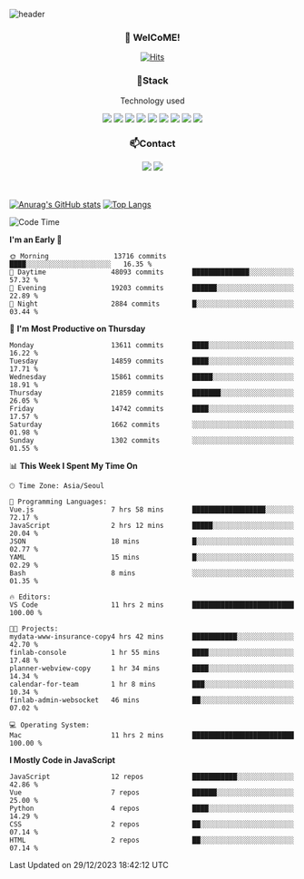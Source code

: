 ![header](https://capsule-render.vercel.app/api?type=waving&color=gradient&height=200&text=Kyungjoon&fontAlign=70&fontAlignY=40&animation=twinkling)

<h3 align="center">👋 WelCoME!</h3>

<div align=center>
  
[![Hits](https://hits.seeyoufarm.com/api/count/incr/badge.svg?url=https%3A%2F%2Fgithub.com%2Fuvula6921&count_bg=%2322BAC9&title_bg=%23827F7F&icon=iconify.svg&icon_color=%2325A27F&title=visits&edge_flat=false)](https://hits.seeyoufarm.com)
  
</div>
<h3 align="center">📌Stack</h3>
<p align="center">Technology used</p>
<div align="center"><img src="https://img.shields.io/badge/HTML5-E34F26?style=flat-square&logo=HTML5&logoColor=white"></img> <img src="https://img.shields.io/badge/CSS3-0A84FF?style=flat-square&logo=CSS3&logoColor=white"></img> <img src="https://img.shields.io/badge/JavaScript-FFCD11?style=flat-square&logo=JavaScript&logoColor=white"></img> <img src="https://img.shields.io/badge/React-00BCF6?style=flat-square&logo=React&logoColor=white"></img> <img src="https://img.shields.io/badge/jQuery-3655FF?style=flat-square&logo=jQuery&logoColor=white"></img> <img src="https://img.shields.io/badge/Ruby-E0115F?style=flat-square&logo=Ruby&logoColor=white"></img> <img src="https://img.shields.io/badge/Python-4B8BBE?style=flat-square&logo=Python&logoColor=white"></img> <img src="https://img.shields.io/badge/Vue-4FC08D?style=flat-square&logo=Vue.js&logoColor=white"></img> <img src="https://img.shields.io/badge/Nuxt-00DC82?style=flat-square&logo=Nuxt.js&logoColor=white"></img></div>

<h3 align="center">📫Contact</h3>
<div align="center"><a href="https://velog.io/@uvula6921/"><img src="https://img.shields.io/badge/Blog-20c997?style=flat-square&logo=V&logoColor=white"/></a> <a href="pkj6921@gmail.com"><img src="https://img.shields.io/badge/Gmail-EA4335?style=flat-square&logo=Gmail&logoColor=white"/></a></div>
<br>
<br>

[![Anurag's GitHub stats](https://github-readme-stats.vercel.app/api?username=uvula6921&hide=stars,issues&show_icons=true&count_private=true&theme=tokyonight)](https://github.com/anuraghazra/github-readme-stats)
[![Top Langs](https://github-readme-stats.vercel.app/api/top-langs/?username=uvula6921&hide=css,jupyter%20notebook,html&exclude_repo=uvula6921,uvula6921.github.io&layout=compact&langs_count=8)](https://github.com/anuraghazra/github-readme-stats)

<!--START_SECTION:waka-->
![Code Time](http://img.shields.io/badge/Code%20Time-1%2C987%20hrs%2049%20mins-blue)

**I'm an Early 🐤** 

```text
🌞 Morning                13716 commits       ████░░░░░░░░░░░░░░░░░░░░░   16.35 % 
🌆 Daytime                48093 commits       ██████████████░░░░░░░░░░░   57.32 % 
🌃 Evening                19203 commits       ██████░░░░░░░░░░░░░░░░░░░   22.89 % 
🌙 Night                  2884 commits        █░░░░░░░░░░░░░░░░░░░░░░░░   03.44 % 
```
📅 **I'm Most Productive on Thursday** 

```text
Monday                   13611 commits       ████░░░░░░░░░░░░░░░░░░░░░   16.22 % 
Tuesday                  14859 commits       ████░░░░░░░░░░░░░░░░░░░░░   17.71 % 
Wednesday                15861 commits       █████░░░░░░░░░░░░░░░░░░░░   18.91 % 
Thursday                 21859 commits       ███████░░░░░░░░░░░░░░░░░░   26.05 % 
Friday                   14742 commits       ████░░░░░░░░░░░░░░░░░░░░░   17.57 % 
Saturday                 1662 commits        ░░░░░░░░░░░░░░░░░░░░░░░░░   01.98 % 
Sunday                   1302 commits        ░░░░░░░░░░░░░░░░░░░░░░░░░   01.55 % 
```


📊 **This Week I Spent My Time On** 

```text
🕑︎ Time Zone: Asia/Seoul

💬 Programming Languages: 
Vue.js                   7 hrs 58 mins       ██████████████████░░░░░░░   72.17 % 
JavaScript               2 hrs 12 mins       █████░░░░░░░░░░░░░░░░░░░░   20.04 % 
JSON                     18 mins             █░░░░░░░░░░░░░░░░░░░░░░░░   02.77 % 
YAML                     15 mins             █░░░░░░░░░░░░░░░░░░░░░░░░   02.29 % 
Bash                     8 mins              ░░░░░░░░░░░░░░░░░░░░░░░░░   01.35 % 

🔥 Editors: 
VS Code                  11 hrs 2 mins       █████████████████████████   100.00 % 

🐱‍💻 Projects: 
mydata-www-insurance-copy4 hrs 42 mins       ███████████░░░░░░░░░░░░░░   42.70 % 
finlab-console           1 hr 55 mins        ████░░░░░░░░░░░░░░░░░░░░░   17.48 % 
planner-webview-copy     1 hr 34 mins        ████░░░░░░░░░░░░░░░░░░░░░   14.34 % 
calendar-for-team        1 hr 8 mins         ███░░░░░░░░░░░░░░░░░░░░░░   10.34 % 
finlab-admin-websocket   46 mins             ██░░░░░░░░░░░░░░░░░░░░░░░   07.02 % 

💻 Operating System: 
Mac                      11 hrs 2 mins       █████████████████████████   100.00 % 
```

**I Mostly Code in JavaScript** 

```text
JavaScript               12 repos            ███████████░░░░░░░░░░░░░░   42.86 % 
Vue                      7 repos             ██████░░░░░░░░░░░░░░░░░░░   25.00 % 
Python                   4 repos             ████░░░░░░░░░░░░░░░░░░░░░   14.29 % 
CSS                      2 repos             ██░░░░░░░░░░░░░░░░░░░░░░░   07.14 % 
HTML                     2 repos             ██░░░░░░░░░░░░░░░░░░░░░░░   07.14 % 
```




 Last Updated on 29/12/2023 18:42:12 UTC
<!--END_SECTION:waka-->
